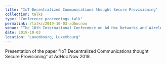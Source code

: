 ```yaml
---
title: "IoT Decentralized Communications thought Secure Provisioning"
collection: talks
type: "Conference proceedings talk"
permalink: /talks/2019-10-03-adhocnow
venue: "The 18th International Conference on Ad Hoc Networks and Wireless (AdHoc-Now 2019)"
date: 2019-10-03
location: "Luxembourg, Luxembourg"
---
```


Presentation of the paper "IoT Decentralized Communications thought Secure Provisioning" at AdHoc Now 2019.
